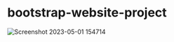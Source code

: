 # bootstrap-website-project

![Screenshot 2023-05-01 154714](https://user-images.githubusercontent.com/101365582/235544871-22f9b7fa-c4f2-4515-9d5f-01f088d3d1a3.png)
